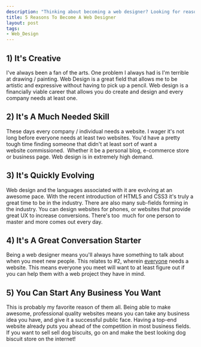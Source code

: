 ```yaml
--- 
description: "Thinking about becoming a web designer? Looking for reasons to get into the field? Already a web designer but need some affirmation? "
title: 5 Reasons To Become A Web Designer
layout: post
tags: 
- Web_Design
---
```

## 1) It's Creative

I've always been a fan of the arts. One problem I always had is I'm terrible at drawing / painting. Web Design is a great field that allows me to be artistic and expressive without having to pick up a pencil. Web design is a financially viable career that allows you do create and design and every company needs at least one.

## 2) It's A Much Needed Skill

These days every company / individual needs a website. I wager it's not long before everyone needs at least two websites. You'd have a pretty tough time finding someone that didn't at least sort of want a website commissioned.  Whether it be a personal blog, e-commerce store or business page. Web design is in extremely high demand.

## 3) It's Quickly Evolving

Web design and the languages associated with it are evolving at an awesome pace. With the recent introduction of HTML5 and CSS3 it's truly a great time to be in the industry. There are also many sub-fields forming in the industry. You can design websites for phones, or websites that provide great UX to increase conversions. There's too  much for one person to master and more comes out every day.

## 4) It's A Great Conversation Starter

Being a web designer means you'll always have something to talk about when you meet new people. This relates to #2, wherein <span style="text-decoration: underline;">everyone</span> needs a website. This means everyone you meet will want to at least figure out if you can help them with a web project they have in mind.

## 5) You Can Start Any Business You Want

This is probably my favorite reason of them all. Being able to make awesome, professional quality websites means you can take any business idea you have, and give it a successful public face. Having a top-end website already puts you ahead of the competition in most business fields. If you want to sell sell dog biscuits, go on and make the best looking dog biscuit store on the internet!